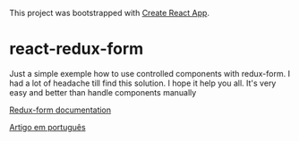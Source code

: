 This project was bootstrapped with [Create React App](https://github.com/facebookincubator/create-react-app).

# react-redux-form

Just a simple exemple how to use controlled components with redux-form.
I had a lot of headache till find this solution. I hope it help you all.
It's very easy and better than handle components manually

[Redux-form documentation](http://redux-form.com/)

[Artigo em português](https://medium.com/@arojunior/componentes-controlados-com-react-e-redux-form-e58df1581b62)
